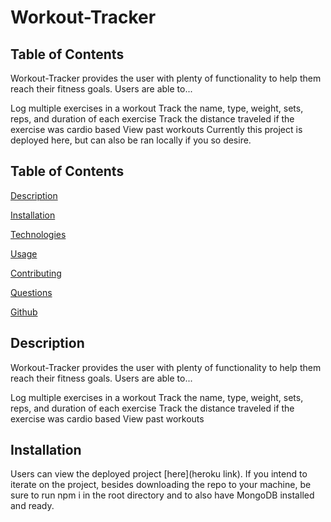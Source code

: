 # Workout-Tracker


## Table of Contents

Workout-Tracker provides the user with plenty of functionality to help them reach their fitness goals. Users are able to...

Log multiple exercises in a workout
Track the name, type, weight, sets, reps, and duration of each exercise
Track the distance traveled if the exercise was cardio based
View past workouts
Currently this project is deployed here, but can also be ran locally if you so desire.


## Table of Contents

[Description](#description)

[Installation](#installation)

[Technologies](#technologies)

[Usage](#usage)

[Contributing](#contributing)

[Questions](#questions)

[Github](#github)



## Description
Workout-Tracker provides the user with plenty of functionality to help them reach their fitness goals. Users are able to...

Log multiple exercises in a workout
Track the name, type, weight, sets, reps, and duration of each exercise
Track the distance traveled if the exercise was cardio based
View past workouts


## Installation
Users can view the deployed project [here](heroku link). If you intend to iterate on the project, besides downloading the repo to your machine, be sure to run npm i in the root directory and to also have MongoDB installed and ready.